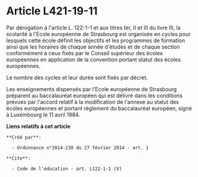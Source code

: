 # Article L421-19-11

Par dérogation à l'article L. 122-1-1 et aux titres Ier, II et III du livre III, la scolarité à l'Ecole européenne de
Strasbourg est organisée en cycles pour lesquels cette école définit les objectifs et les programmes de formation ainsi que
les horaires de chaque année d'études et de chaque section conformément à ceux fixés par le Conseil supérieur des écoles
européennes en application de la convention portant statut des écoles européennes. 

Le nombre des cycles et leur durée sont fixés par décret. 

Les enseignements dispensés par l'Ecole européenne de Strasbourg préparent au baccalauréat européen qui est délivré dans les
conditions prévues par l'accord relatif à la modification de l'annexe au statut des écoles européennes et portant règlement
du baccalauréat européen, signé à Luxembourg le 11 avril 1984.

**Liens relatifs à cet article**

	**Créé par**:

	  - Ordonnance n°2014-238 du 27 février 2014 - art. 1

	**Cite**:

	  - Code de l'éducation - art. L122-1-1 (V)
